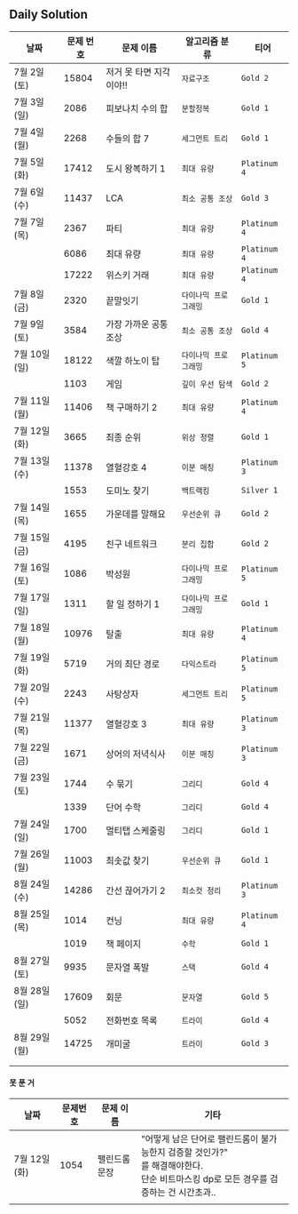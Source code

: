 ## Daily Solution

| 날짜        | 문제 번호 | 문제 이름          | 알고리즘 분류     | 티어           |
|-----------|-------|----------------|-------------|--------------|
| 7월 2일(토)  | 15804 | 저거 못 타면 지각이야!! | `자료구조`      | `Gold 2`     |
| 7월 3일(일)  | 2086  | 피보나치 수의 합      | `분할정복`      | `Gold 1`     |
| 7월 4일(월)  | 2268  | 수들의 합 7        | `세그먼트 트리`   | `Gold 1`     |
| 7월 5일(화)  | 17412 | 도시 왕복하기 1      | `최대 유량`     | `Platinum 4` |
| 7월 6일(수)  | 11437 | LCA            | `최소 공통 조상`  | `Gold 3`     |
| 7월 7일(목)  | 2367  | 파티             | `최대 유량`     | `Platinum 4` |
|           | 6086  | 최대 유량          | `최대 유량`     | `Platinum 4` |
|           | 17222 | 위스키 거래         | `최대 유량`     | `Platinum 4` |
| 7월 8일(금)  | 2320  | 끝말잇기           | `다이나믹 프로그래밍` | `Gold 1`     |
| 7월 9일(토)  | 3584  | 가장 가까운 공통 조상   | `최소 공통 조상`  | `Gold 4`     |
| 7월 10일(일) | 18122 | 색깔 하노이 탑       | `다이나믹 프로그래밍` | `Platinum 5` |
|           | 1103  | 게임             | `깊이 우선 탐색`  | `Gold 2`     |
| 7월 11일(월) | 11406 | 책 구매하기 2       | `최대 유량`     | `Platinum 4` |
| 7월 12일(화) | 3665  | 최종 순위          | `위상 정렬`     | `Gold 1`     |
| 7월 13일(수) | 11378 | 열혈강호 4         | `이분 매칭`     | `Platinum 3` |
|           | 1553  | 도미노 찾기         | `백트랙킹`      | `Silver 1`   |
| 7월 14일(목) | 1655  | 가운데를 말해요       | `우선순위 큐`    | `Gold 2`     |
| 7월 15일(금) | 4195  | 친구 네트워크        | `분리 집합`     | `Gold 2`     |
| 7월 16일(토) | 1086  | 박성원            | `다이나믹 프로그래밍` | `Platinum 5` |
| 7월 17일(일) | 1311  | 할 일 정하기 1      | `다이나믹 프로그래밍` | `Gold 1`     |
| 7월 18일(월) | 10976 | 탈출             | `최대 유량`     | `Platinum 4` |
| 7월 19일(화) | 5719  | 거의 최단 경로       | `다익스트라`     | `Platinum 5` |
| 7월 20일(수) | 2243  | 사탕상자           | `세그먼트 트리`   | `Platinum 5` |
| 7월 21일(목) | 11377 | 열혈강호 3         | `최대 유량`     | `Platinum 3` |
| 7월 22일(금) | 1671  | 상어의 저녁식사       | `이분 매칭`     | `Platinum 3` |
| 7월 23일(토) | 1744  | 수 묶기           | `그리디`       | `Gold 4`     |
|           | 1339  | 단어 수학          | `그리디`       | `Gold 4`     |
| 7월 24일(일) | 1700  | 멀티탭 스케줄링       | `그리디`       | `Gold 1`     |
| 7월 26일(월) | 11003 | 최솟값 찾기         | `우선순위 큐`    | `Gold 1`     |
| 8월 24일(수) | 14286 | 간선 끊어가기 2      | `최소컷 정리`    | `Platinum 3` |
| 8월 25일(목) | 1014  | 컨닝             | `최대 유량`     | `Platinum 4` |
|           | 1019  | 책 페이지          | `수학`        | `Gold 1`     |
| 8월 27일(토) | 9935  | 문자열 폭발         | `스택`        | `Gold 4`     |
| 8월 28일(일) | 17609 | 회문             | `문자열`       | `Gold 5`     |
|           | 5052  | 전화번호 목록        | `트라이`       | `Gold 4`     |
| 8월 29일(월) | 14725 | 개미굴            | `트라이`        | `Gold 3`      |
|           |       |                |             |              |
|           |       |                |             |              |



#### 못 푼 거

| 날짜         | 문제번호 | 문제 이름     | 기타                                                         |
| ------------ | -------- | ------------- | ------------------------------------------------------------ |
| 7월 12일(화) | 1054     | 팰린드롬 문장 | "어떻게 남은 단어로 팰린드롬이 불가능한지 검증할 것인가?"<br />를 해결해야한다.<br />단순 비트마스킹 dp로 모든 경우를 검증하는 건 시간초과.. |
|              |          |               |                                                              |




